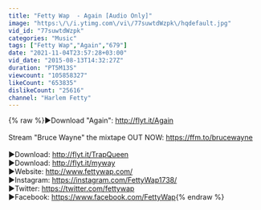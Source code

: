 ```yaml
---
title: "Fetty Wap  - Again [Audio Only]"
image: "https:\/\/i.ytimg.com\/vi\/77suwtdWzpk\/hqdefault.jpg"
vid_id: "77suwtdWzpk"
categories: "Music"
tags: ["Fetty Wap","Again","679"]
date: "2021-11-04T23:57:28+03:00"
vid_date: "2015-08-13T14:32:27Z"
duration: "PT5M13S"
viewcount: "105858327"
likeCount: "653835"
dislikeCount: "25616"
channel: "Harlem Fetty"
---
```

{% raw %}►Download &quot;Again&quot;: <a rel="nofollow" target="blank" href="http://flyt.it/Again">http://flyt.it/Again</a><br /><br />Stream &quot;Bruce Wayne&quot; the mixtape OUT NOW: <a rel="nofollow" target="blank" href="https://ffm.to/brucewayne">https://ffm.to/brucewayne</a><br /><br />►Download: <a rel="nofollow" target="blank" href="http://flyt.it/TrapQueen">http://flyt.it/TrapQueen</a><br />►Download: <a rel="nofollow" target="blank" href="http://flyt.it/myway">http://flyt.it/myway</a><br />►Website: <a rel="nofollow" target="blank" href="http://www.fettywap.com/">http://www.fettywap.com/</a><br />►Instagram: <a rel="nofollow" target="blank" href="https://instagram.com/FettyWap1738/">https://instagram.com/FettyWap1738/</a><br />►Twitter: <a rel="nofollow" target="blank" href="https://twitter.com/fettywap">https://twitter.com/fettywap</a><br />►Facebook: <a rel="nofollow" target="blank" href="https://www.facebook.com/FettyWap">https://www.facebook.com/FettyWap</a>{% endraw %}
